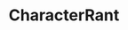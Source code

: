 ---
title: CharacterRant
crosslinks:
- whowouldwin
- respectthreads
- whowouldcirclejerk
- OnePunchMan
- tmsbmeta
- dbz
- youtubefactsbot
- Parahumans
- xkcd
- youtubot
- suggsverse
- AskScienceFiction
- AskReddit
- pokemon
- ComicCosmicBeings
- ReubenMcHawk
- fixingmovies
- guns
- FanTheories
- Blazblue
---